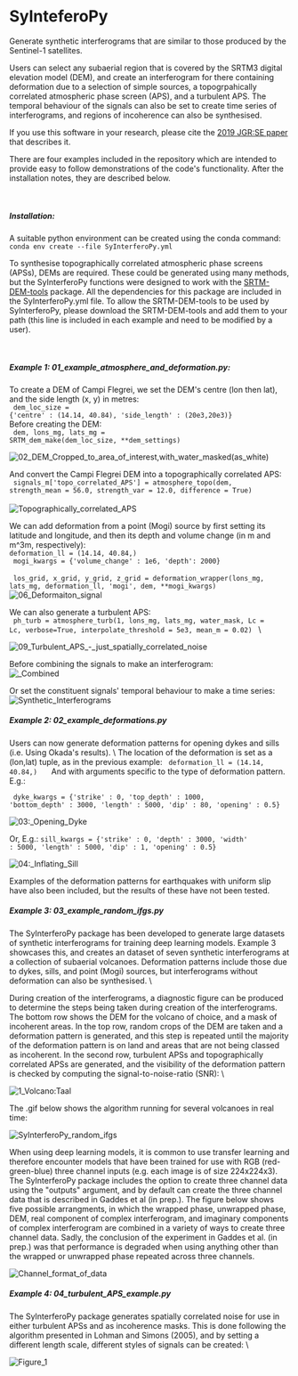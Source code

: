 # SyInteferoPy
Generate synthetic interferograms that are similar to those produced by the Sentinel-1 satellites.  

Users can select any subaerial region that is covered by the SRTM3 digital elevation model (DEM), and create an interferogram for there containing deformation due to a selection of simple sources, a topogrpahically correlated atmospheric phase screen (APS), and a turbulent APS.  The temporal behaviour of the  signals can also be set to create time series of interferograms, and regions of incoherence can also be synthesised.  

If you use this software in your research, please cite the [2019 JGR:SE paper](https://agupubs.onlinelibrary.wiley.com/doi/abs/10.1029/2019JB017519) that describes it. 

There are four examples included in the repository which are intended to provide easy to follow demonstrations of the code's functionality.  After the installation notes, they are described below.  

<br>

<h5>Installation:</h5>
A suitable python environment can be created using the conda command:<br>
<code>conda env create --file SyInterferoPy.yml</code>

To synthesise topographically correlated atmospheric phase screens (APSs), DEMs are required.  These could be generated using many methods, but the SyInterferoPy functions were designed to work with the [SRTM-DEM-tools](https://github.com/matthew-gaddes/SRTM-DEM-tools) package.  All the dependencies for this package are included in the SyInterferoPy.yml file.  To allow the SRTM-DEM-tools to be used by SyInterferoPy, please download the SRTM-DEM-tools and add them to your path (this line is included in each example and need to be modified by a user).  

<br>

<h5>Example 1: 01_example_atmosphere_and_deformation.py:</h5>

To create a DEM of Campi Flegrei, we set the DEM's centre (lon then lat), and the side length (x, y) in metres: <br>
<code> dem_loc_size = {'centre'        : (14.14, 40.84), 'side_length'   : (20e3,20e3)}        </code> <br>
Before creating the DEM: <br>
<code> dem, lons_mg, lats_mg = SRTM_dem_make(dem_loc_size, **dem_settings) </code> <br>

![02_DEM_Cropped_to_area_of_interest,_with_water_masked_(as_white)](https://user-images.githubusercontent.com/10498635/89804030-88000200-db2b-11ea-8bad-b788418c3740.png)


And convert the Campi Flegrei DEM into a topographically correlated APS: <br>
<code>  signals_m['topo_correlated_APS'] = atmosphere_topo(dem, strength_mean = 56.0, strength_var = 12.0, difference = True) </code><br>
![Topographically_correlated_APS](https://user-images.githubusercontent.com/10498635/89804099-a0701c80-db2b-11ea-8ce2-3d1ce33daddc.png)

We can add deformation from a point (Mogi) source by first setting its latitude and longitude, and then its depth and volume change (in m and m^3m, respectively):\
<code>deformation_ll = (14.14, 40.84,)     </code>\
<code> mogi_kwargs = {'volume_change' : 1e6, 'depth': 2000} </code>\
<code> los_grid, x_grid, y_grid, z_grid = deformation_wrapper(lons_mg, lats_mg, deformation_ll, 'mogi', dem, **mogi_kwargs) </code>\
![06_Deformaiton_signal](https://user-images.githubusercontent.com/10498635/89804198-be3d8180-db2b-11ea-8ecf-0571c4f87cf7.png)


We can also generate a turbulent APS:\
<code> ph_turb = atmosphere_turb(1, lons_mg, lats_mg, water_mask, Lc = Lc, verbose=True, interpolate_threshold = 5e3, mean_m = 0.02) </code> \

![09_Turbulent_APS_-_just_spatially_correlated_noise](https://user-images.githubusercontent.com/10498635/89804223-c72e5300-db2b-11ea-9a66-cbe1edf83b47.png)


Before combining the signals to make an interferogram:\
![_Combined](https://user-images.githubusercontent.com/10498635/81292410-765a1a80-9063-11ea-9c9c-e02684adb437.png)


Or set the constituent signals' temporal behaviour to make a time series:\
![Synthetic_Interferograms](https://user-images.githubusercontent.com/10498635/81292573-bae5b600-9063-11ea-84cb-fc028c1eed07.png)


<h5>Example 2: 02_example_deformations.py</h5>
Users can now generate deformation patterns for opening dykes and sills (i.e. Using Okada's results).  \
The location of the deformation is set as a (lon,lat) tuple, as in the previous example:
<code> deformation_ll = (14.14, 40.84,)   </code>
And with arguments specific to the type of deformation pattern.  E.g.: 
  
<code> dyke_kwargs = {'strike' : 0,
        'top_depth' : 1000,
        'bottom_depth' : 3000,
        'length' : 5000,
        'dip' : 80,
        'opening' : 0.5} </code> 


![03:_Opening_Dyke](https://user-images.githubusercontent.com/10498635/89890070-a5d07400-dbca-11ea-8c17-c3bb9a8fa35c.png)

        
Or, E.g.: 
<code>sill_kwargs = {'strike' : 0,
               'depth' : 3000,
               'width' : 5000,
               'length' : 5000,
               'dip' : 1,
               'opening' : 0.5} </code>

![04:_Inflating_Sill](https://user-images.githubusercontent.com/10498635/89890071-a6690a80-dbca-11ea-9ff9-c207e9086f1c.png)

Examples of the deformation patterns for earthquakes with uniform slip have also been included, but the results of these have not been tested.  



<h5>Example 3: 03_example_random_ifgs.py</h5>
The SyInterferoPy package has been developed to generate large datasets of synthetic interferograms for training deep learning models.  Example 3 showcases this, and creates an dataset of seven synthetic interferograms at a collection of subaerial volcanoes.  Deformation patterns include those due to dykes, sills, and point (Mogi) sources, but interferograms without deformation can also be synthesised.   \

During creation of the interferograms, a diagnostic figure can be produced to determine the steps being taken during creation of the interferograms.  The bottom row shows the DEM for the volcano of choice, and a mask of incoherent areas.  In the top row, random crops of the DEM are taken and a deformation pattern is generated, and this step is repeated until the majority of the deformation pattern is on land and areas that are not being classed as incoherent.  In the second row, turbulent APSs and topographically correlated APSs are generated, and the visibility of the deformation pattern is checked by computing the signal-to-noise-ratio (SNR): \

![1_Volcano:Taal](https://user-images.githubusercontent.com/10498635/96578458-23041d80-12cd-11eb-8f36-111a868a0dc4.png)

The .gif below shows the algorithm running for several volcanoes in real time:

![SyInterferoPy_random_ifgs](https://user-images.githubusercontent.com/10498635/96578459-239cb400-12cd-11eb-85a9-30ca6cc4494a.gif)

When using deep learning models, it is common to use transfer learning and therefore encounter models that have been trained for use with RGB (red-green-blue) three channel inputs (e.g. each image is of size 224x224x3).  The SyInterferoPy package includes the option to create three channel data using the "outputs" argument, and by default can create the three channel data that is described in Gaddes et al (in prep.).  The figure below shows five possible arrangments, in which the wrapped phase, unwrapped phase, DEM, real component of complex interferogram, and imaginary components of complex interferogram are combined in a variety of ways to create three channel data.  Sadly, the conclusion of the experiment in Gaddes et al. (in prep.) was that performance is degraded when using anything other than the wrapped or unwrapped phase repeated across three channels.  

![Channel_format_of_data](https://user-images.githubusercontent.com/10498635/96867085-2b429100-1464-11eb-9be0-ebcb1445b900.png)



<h5>Example 4: 04_turbulent_APS_example.py</h5>
The SyInterferoPy package generates spatially correlated noise for use in either turbulent APSs and as incoherence masks.  This is done following the algorithm presented in Lohman and Simons (2005), and by setting a different length scale, different styles of signals can be created: \

![Figure_1](https://user-images.githubusercontent.com/10498635/96580192-d1a95d80-12cf-11eb-92d6-6050c8d05e2d.png)


